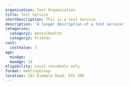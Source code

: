 ```yaml
---
organisation: Test Organisation
title: Test Service
shortDescription: This is a test service
description: 'A longer description of a test service'
categories:
  category1: mentalHealth
  category2: friends
cost:
  costValue: 3
age:
  minAge:
  maxAge: 19
eligibility: Local residents only
format: meetingGroup
location: 101 Example Road, EX1 2RD
---
```

